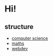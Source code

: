# Hi!

## structure

- [computer science](./compscience/compsci.md)
- [maths](./maths/maths.md)
- [webdev](./webdev/webdev.md)
